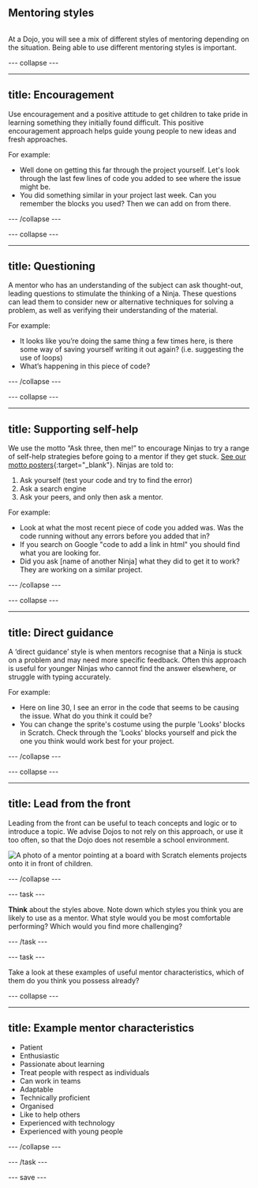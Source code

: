 ## Mentoring styles 

<div style="display: flex; flex-wrap: wrap">
<div style="flex-basis: 200px; flex-grow: 1; margin-right: 15px;">
  
At a Dojo, you will see a mix of different styles of mentoring depending on the situation. Being able to use different mentoring styles is important.


--- collapse ---

---
title: Encouragement
---
Use encouragement and a positive attitude to get children to take pride in learning something they initially found difficult. This positive encouragement approach helps guide young people to new ideas and fresh approaches.
  
For example:
+ Well done on getting this far through the project yourself. Let's look through the last few lines of code you added to see where the issue might be.
+ You did something similar in your project last week. Can you remember the blocks you used? Then we can add on from there.

--- /collapse ---
  
--- collapse ---
  
---
title: Questioning
---
A mentor who has an understanding of the subject can ask thought-out, leading questions to stimulate the thinking of a Ninja. These questions can lead them to consider new or alternative techniques for solving a problem, as well as verifying their understanding of the material.
  
For example:
+ It looks like you’re doing the same thing a few times here, is there some way of saving yourself writing it out again? (i.e. suggesting the use of loops)
+ What’s happening in this piece of code?

--- /collapse ---

  
--- collapse ---
  
---
title: Supporting self-help
---
We use the motto “Ask three, then me!” to encourage Ninjas to try a range of self-help strategies before going to a mentor if they get stuck. [See our motto posters](https://help.coderdojo.com/cdkb/s/article/Dojo-Motto-Posters){:target="_blank"}. Ninjas are told to: 
1. Ask yourself (test your code and try to find the error)
2. Ask a search engine
3. Ask your peers, and only then ask a mentor.
  
For example:
+ Look at what the most recent piece of code you added was. Was the code running without any errors before you added that in?
+ If you search on Google "code to add a link in html" you should find what you are looking for.
+ Did you ask [name of another Ninja] what they did to get it to work? They are working on a similar project.
  
--- /collapse ---
  
  
--- collapse ---
  
---
title: Direct guidance
---
A ‘direct guidance’ style is when mentors recognise that a Ninja is stuck on a problem and may need more specific feedback. Often this approach is useful for younger Ninjas who cannot find the answer elsewhere, or struggle with typing accurately.
  
For example:
+ Here on line 30, I see an error in the code that seems to be causing the issue. What do you think it could be?
+ You can change the sprite's costume using the purple 'Looks' blocks in Scratch. Check through the 'Looks' blocks yourself and pick the one you think would work best for your project.
  
--- /collapse ---
  
  
--- collapse ---
  
---
title: Lead from the front
---
Leading from the front can be useful to teach concepts and logic or to introduce a topic. We advise Dojos to not rely on this approach, or use it too often, so that the Dojo does not resemble a school environment.
  
![A photo of a mentor pointing at a board with Scratch elements projects onto it in front of children.](images/Mentor-pointing.jpg)
 
--- /collapse ---
  
  
--- task ---

**Think** about the styles above. Note down which styles you think you are likely to use as a mentor. What style would you be most comfortable performing? Which would you find more challenging?

--- /task ---

--- task ---

Take a look at these examples of useful mentor characteristics, which of them do you think you possess already?

--- collapse ---
  
---
title: Example mentor characteristics
---
  
+ Patient
+ Enthusiastic
+ Passionate about learning
+ Treat people with respect as individuals
+ Can work in teams
+ Adaptable
+ Technically proficient
+ Organised
+ Like to help others
+ Experienced with technology
+ Experienced with young people

--- /collapse ---

--- /task ---

--- save ---
